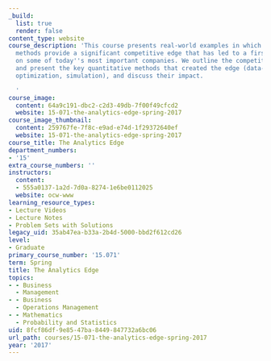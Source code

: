```yaml
---
_build:
  list: true
  render: false
content_type: website
course_description: 'This course presents real-world examples in which quantitative
  methods provide a significant competitive edge that has led to a first order impact
  on some of today''s most important companies. We outline the competitive landscape
  and present the key quantitative methods that created the edge (data-mining, dynamic
  optimization, simulation), and discuss their impact.

  '
course_image:
  content: 64a9c191-dbc2-c2d3-49db-7f00f49cfcd2
  website: 15-071-the-analytics-edge-spring-2017
course_image_thumbnail:
  content: 259767fe-7f8c-e9ad-e74d-1f29372640ef
  website: 15-071-the-analytics-edge-spring-2017
course_title: The Analytics Edge
department_numbers:
- '15'
extra_course_numbers: ''
instructors:
  content:
  - 555a0137-1a2d-7d0a-8274-1e6be0112025
  website: ocw-www
learning_resource_types:
- Lecture Videos
- Lecture Notes
- Problem Sets with Solutions
legacy_uid: 35ab47ea-b33a-2b4d-5000-bbd2f612cd26
level:
- Graduate
primary_course_number: '15.071'
term: Spring
title: The Analytics Edge
topics:
- - Business
  - Management
- - Business
  - Operations Management
- - Mathematics
  - Probability and Statistics
uid: 8fcf86df-9e85-47ba-8449-847732a6bc06
url_path: courses/15-071-the-analytics-edge-spring-2017
year: '2017'
---
```

